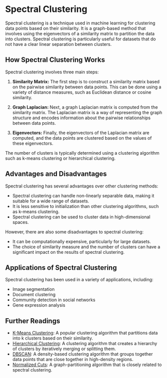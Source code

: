# Spectral Clustering

Spectral clustering is a technique used in machine learning for clustering data points based on their similarity. It is a graph-based method that involves using the eigenvectors of a similarity matrix to partition the data into clusters. Spectral clustering is particularly useful for datasets that do not have a clear linear separation between clusters.

## How Spectral Clustering Works

Spectral clustering involves three main steps:

1. **Similarity Matrix:** The first step is to construct a similarity matrix based on the pairwise similarity between data points. This can be done using a variety of distance measures, such as Euclidean distance or cosine similarity.

2. **Graph Laplacian:** Next, a graph Laplacian matrix is computed from the similarity matrix. The Laplacian matrix is a way of representing the graph structure and encodes information about the pairwise relationships between data points.

3. **Eigenvectors:** Finally, the eigenvectors of the Laplacian matrix are computed, and the data points are clustered based on the values of these eigenvectors.

The number of clusters is typically determined using a clustering algorithm such as k-means clustering or hierarchical clustering.

## Advantages and Disadvantages

Spectral clustering has several advantages over other clustering methods:

- Spectral clustering can handle non-linearly separable data, making it suitable for a wide range of datasets.
- It is less sensitive to initialization than other clustering algorithms, such as k-means clustering.
- Spectral clustering can be used to cluster data in high-dimensional spaces.

However, there are also some disadvantages to spectral clustering:

- It can be computationally expensive, particularly for large datasets.
- The choice of similarity measure and the number of clusters can have a significant impact on the results of spectral clustering.

## Applications of Spectral Clustering

Spectral clustering has been used in a variety of applications, including:

- Image segmentation
- Document clustering
- Community detection in social networks
- Gene expression analysis

## Further Readings

- [K-Means Clustering](k_means_clustering): A popular clustering algorithm that partitions data into k clusters based on their similarity.
- [Hierarchical Clustering](hierarchical_clustering): A clustering algorithm that creates a hierarchy of clusters by iteratively merging or splitting them.
- [DBSCAN](DBSCAN): A density-based clustering algorithm that groups together data points that are close together in high-density regions.
- [Normalized Cuts](normalized_cuts): A graph-partitioning algorithm that is closely related to spectral clustering.

